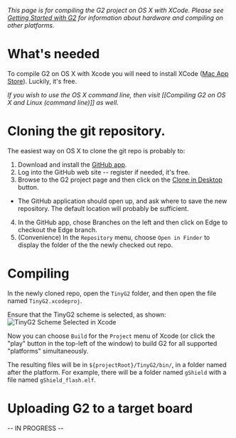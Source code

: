 _This page is for compiling the G2 project on OS X with XCode. Please see [Getting Started with G2](Getting-Started-with-G2) for information about hardware and compiling on other platforms._

# What's needed

To compile G2 on OS X with Xcode you will need to install XCode ([Mac App Store](https://itunes.apple.com/us/app/xcode/id497799835?mt=12)). Luckily, it's free.

_If you wish to use the OS X command line, then visit [[Compiling G2 on OS X and Linux (command line)]] as well._

# Cloning the git repository.

The easiest way on OS X to clone the git repo is probably to:

1. Download and install the [GitHub app](https://mac.github.com/).
2. Log into the GitHub web site -- register if needed, it's free.
3. Browse to the G2 project page and then click on the <a href="github-mac://openRepo/https://github.com/synthetos/g2" data-url="github-mac://openRepo/https://github.com/synthetos/g2" class="minibutton sidebar-button js-conduit-rewrite-url" title="Save synthetos/g2 to your computer and use it in GitHub Desktop." aria-label="Save synthetos/g2 to your computer and use it in GitHub Desktop."><span class="octicon octicon-device-desktop"></span>Clone in Desktop</a> button.
  * The GitHub application should open up, and ask where to save the new repository. The default location will probably be sufficient.
4. In the GitHub app, chose Branches on the left and then click on Edge to checkout the Edge branch.
5. (Convenience) In the `Repository` menu, choose `Open in Finder` to display the folder of the the newly checked out repo.

# Compiling

In the newly cloned repo, open the `TinyG2` folder, and then open the file named `TinyG2.xcodeproj`.

Ensure that the TinyG2 scheme is selected, as shown:
![TinyG2 Scheme Selected in Xcode](../images/XCode-TinyG2-Scheme-Selected.jpg)

Now you can choose `Build` for the `Project` menu of Xcode (or click the "play" button in the top-left of the window) to build G2 for all supported "platforms" simultaneously.

The resulting files will be in `${projectRoot}/TinyG2/bin/`, in a folder named after the platform. For example, there will be a folder named `gShield` with a file named `gShield_flash.elf`.

# Uploading G2 to a target board

-- IN PROGRESS --